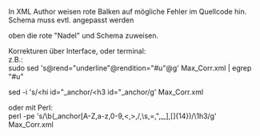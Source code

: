 
In XML Author weisen rote Balken auf mögliche Fehler im Quellcode hin.    
Schema muss evtl. angepasst werden    

oben die rote "Nadel" und Schema zuweisen. 

Korrekturen über Interface, oder terminal:    
z.B.:   
sudo sed  's@rend=\"underline\"@rendition=\"#u\"@g' Max_Corr.xml | egrep "#u"  

sed -i 's/<hi id="_anchor/<h3 id="_anchor/g' Max_Corr.xml   

oder mit Perl:    
perl -pe 's/\b(_anchor[A-Z,a-z,0-9,\<,\>,\/,\s,\=,\",\_,\],\[]{14})/\1h3/g' Max_Corr.xml    
